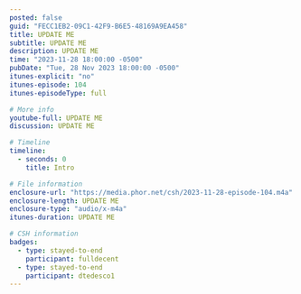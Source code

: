 ```yaml
---
posted: false
guid: "FECC1EB2-09C1-42F9-B6E5-48169A9EA458"
title: UPDATE ME
subtitle: UPDATE ME
description: UPDATE ME 
time: "2023-11-28 18:00:00 -0500"
pubDate: "Tue, 28 Nov 2023 18:00:00 -0500"
itunes-explicit: "no"
itunes-episode: 104
itunes-episodeType: full

# More info
youtube-full: UPDATE ME
discussion: UPDATE ME

# Timeline
timeline:
  - seconds: 0
    title: Intro

# File information
enclosure-url: "https://media.phor.net/csh/2023-11-28-episode-104.m4a"
enclosure-length: UPDATE ME
enclosure-type: "audio/x-m4a"
itunes-duration: UPDATE ME

# CSH information
badges:
  - type: stayed-to-end
    participant: fulldecent
  - type: stayed-to-end
    participant: dtedesco1
---
```

